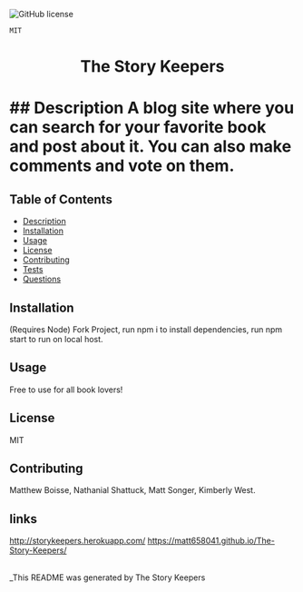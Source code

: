 ![GitHub license](https://img.shields.io/badge/license-MIT-blue.svg)

    MIT
   
   <h1 align='center'>The Story Keepers <h1/> 
  ## Description
  A blog site where you can search for your favorite book and post about it. You can also make comments and vote on them.

  ## Table of Contents
  - [Description](#description)
  - [Installation](#installation)
  - [Usage](#usage)
  - [License](#license)
  - [Contributing](#contributing)
  - [Tests](#tests)
  - [Questions](#questions)
  
  ## Installation
  (Requires Node) Fork Project, run npm i to install dependencies, run npm start to run on local host.  

  ## Usage
  Free to use for all book lovers!

  ## License
 MIT

  ## Contributing
   Matthew Boisse, Nathanial Shattuck, Matt Songer, Kimberly West.
   
  ## links
  http://storykeepers.herokuapp.com/
  https://matt658041.github.io/The-Story-Keepers/<br/>
  <br/>




  _This README was generated by The Story Keepers
  
